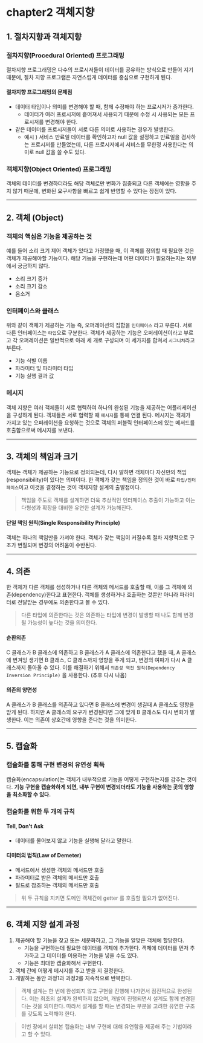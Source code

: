 # chapter2 객체지향
## 1. 절차지향과 객체지향
### 절차지향(Procedural Oriented) 프로그래밍
절차지향 프로그래밍은 다수의 프로시저들이 데이터를 공유하는 방식으로
만들어 지기 때문에, 절차 지향 프로그램은 자연스럽게 데이터를 중심으로
구현하게 된다.

#### 절차지향 프로그래밍의 문제점
* 데이터 타입이나 의미를 변경해야 할 때, 함께 수정해야 하는 프로시저가 증가한다.
    * 데이터가 여러 프로시저에 흩어져서 사용되기 때문에 수정 시 사용되는 모든 
    프로시저를 변경해야 한다.
* 같은 데이터를 프로시저들이 서로 다른 의미로 사용하는 경우가 발생한다.
    * 예시 ) 서비스 만료일 데이터를 확인하고자 null 값을 설정하고
    만료일을 검사하는 프로시저를 만들었는데, 다른 프로시저에서 서비스를
    무한정 사용한다는 의미로 null 값을 쓸 수도 있다.
    
### 객체지향(Object Oriented) 프로그래밍
객체의 데이터를 변경하더라도 해당 객체로만 변화가 집중되고 다른 객체에는
영향을 주지 않기 때문에, 변화된 요구사항을 빠르고 쉽게 반영할 수 있다는
장점이 있다.

---
## 2. 객체 (Object)
### 객체의 핵심은 기능을 제공하는 것
예를 들어 소리 크기 제어 객체가 있다고 가정했을 때, 이 객체를 정의할 때
필요한 것은 객체가 제공해야할 기능이다. 해당 기능을 구현하는데 
어떤 데이터가 필요하는지는 외부에서 궁금하지 않다.

* 소리 크기 증가
* 소리 크기 감소
* 음소거

### 인터페이스와 클래스
위와 같이 객체가 제공하는 기능 즉, 오퍼레이션의 집합을 `인터페이스`
라고 부른다. 서로 다른 인터페이스는 `타입`으로 구분한다.
객체가 제공하는 기능은 오퍼레이션이라고 부르고 각 오퍼레이션은
일반적으로 아래 세 개로 구성되며 이 세가지를 합쳐서 `시그니처`라고 
부른다.

* 기능 식별 이름
* 파라미터 및 파라미터 타입
* 기능 실행 결과 값

### 메시지
객체 지향은 여러 객체들이 서로 협력하여 하나의 완성된 기능을 제공하는
어플리케이션을 구성하게 된다. 객체들은 서로 협력할 때 `메시지`를 통해
연결 된다. 메시지는 객체가 가지고 있는 오퍼레이션을 요청하는 것으로
객체의 퍼블릭 인터페이스에 있는 메서드를 호출함으로써 메시지를 보낸다.

---
## 3. 객체의 책임과 크기
객체는 객체가 제공하는 기능으로 정의되는데, 다시 말하면 객체마다 자신만의
책임(responsibility)이 있다는 의미이다.
한 객체가 갖는 책임을 정의한 것이 바로 `타입/인터페이스`이고 이것을 결정하는
것이 객체지향 설계의 출발점이다.

> 책임을 주도로 객체를 설계하면 더욱 추상적인 인터페이스 추출이 가능하고
이는 다형성과 확장을 대비한 유연한 설계가 가능해진다. 

#### 단일 책임 원칙(Single Responsibility Principle)
객체는 하나의 책임만을 가져야 한다.
객체가 갖는 책임이 커질수록 절차 지향적으로 구조가 변질되며
변경의 어려움이 수반된다.

---
## 4. 의존
한 객체가 다른 객체를 생성하거나 다른 객체의 메서드를 호출할 때, 이를 그
객체에 의존(dependency)한다고 표현한다.
객체를 생성하거나 호출하는 것뿐만 아니라 파라미터로 전달받는 경우에도
의존한다고 볼 수 있다.
> 다른 타입에 의존한다는 것은 의존하는 타입에 변경이 발생할 때 나도
함께 변경될 가능성이 높다는 것을 의미한다.

#### 순환의존
C 클래스가 B 클래스에 의존하고 B 클래스가 A 클래스에 의존한다고 했을 때, 
A 클래스에 변겨잉 생기면 B 클래스, C 클래스까지 영향을 주게 되고,
변경의 여파가 다시 A 클래스까지 돌아올 수 있다.
이를 해결하기 위해서 `의존성 역전 원칙(Dependency Inversion Principle)`
을 사용한다. (추후 다시 나옴)

#### 의존의 양면성
A 클래스가 B 클래스를 의존하고 있다면 B 클래스에 변경이 생길때 
A 클래스도 영향을 받게 된다. 하지만 A 클래스의 요구가 변경된다면
그에 맞게 B 클래스도 다시 변화가 발생한다. 
이는 의존이 상호간에 영향을 준다는 것을 의미한다.

---
## 5. 캡슐화
### 캡슐화를 통해 구현 변경의 유연성 획득
캡슐화(encapsulation)는 객체가 내부적으로 기능을 어떻게 구현하는지를
감추는 것이다.
**기능 구현을 캡슐화하게 되면, 내부 구현이 변경되더라도 
기능을 사용하는 곳의 영향을 최소화할 수 있다.**

### 캡슐화를 위한 두 개의 규칙
#### Tell, Don't Ask
* 데이터를 물어보지 않고 기능을 실행해 달라고 말한다.

#### 디미터의 법칙(Law of Demeter)
* 메서드에서 생성한 객체의 메서드만 호출
* 파라미터로 받은 객체의 메서드만 호출
* 필드로 참조하는 객체의 메서드만 호출

> 위 두 규칙을 지키면 도메인 객체간에 getter 를 호출할 필요가 없어진다.

---
## 6. 객체 지향 설계 과정
1. 제공해야 할 기능을 찾고 또는 세분화하고, 그 기능을 알맞은 객체에
할당한다.
    * 기능을 구현하는데 필요한 데이터를 객체에 추가한다. 객체에 데이터를
    먼저 추가하고 그 데이터를 이용하는 기능을 넣을 수도 있다.
    * 기능은 최대한 캡슐화해서 구현한다.
2. 객체 간에 어떻게 메시지를 주고 받을 지 결정한다.
3. 개발하는 동안 과정1과 과정2를 지속적으로 반복한다.

> 객체 설계는 한 번에 완성되지 않고 구현을 진행해 나가면서 점진적으로 완성된다.
> 이는 최초의 설계가 완벽하지 않으며, 개발이 진행되면서 설계도 함께 변경된다는 것을
> 의미한다. 따라서 설계를 할 때는 변경되는 부분을 고려한 유연한 구조를 
> 갖도록 노력해야 한다. 

> 이번 장에서 살펴본 캡슐화는 내부 구현에 대해 유연함을 제공해 주는 기법이라고 할 수 있다.

